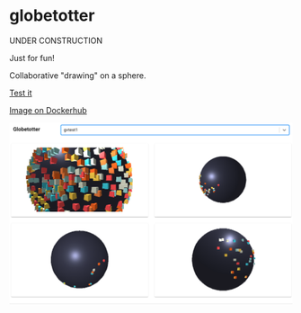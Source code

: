 # globetotter

UNDER CONSTRUCTION

Just for fun!

Collaborative "drawing" on a sphere.

[Test it](https://globetotter.slum.tech)

[Image on Dockerhub](https://hub.docker.com/r/gunstein/globetotter)

![Screenshot](https://raw.githubusercontent.com/gunstein/globetotter/master/Screenshot.png)
